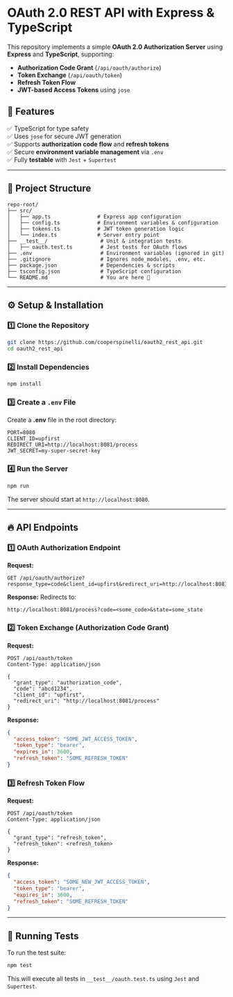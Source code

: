 # OAuth 2.0 REST API with Express & TypeScript

This repository implements a simple **OAuth 2.0 Authorization Server** using **Express** and **TypeScript**, supporting:
- **Authorization Code Grant** (`/api/oauth/authorize`)
- **Token Exchange** (`/api/oauth/token`)
- **Refresh Token Flow**
- **JWT-based Access Tokens** using `jose`

## 🚀 Features
✅ TypeScript for type safety  
✅ Uses `jose` for secure JWT generation  
✅ Supports **authorization code flow** and **refresh tokens**  
✅ Secure **environment variable management** via `.env`  
✅ Fully **testable** with `Jest` + `Supertest`  

---

## 📂 Project Structure

```
repo-root/
├── src/
│   ├── app.ts               # Express app configuration
│   ├── config.ts            # Environment variables & configuration
│   ├── tokens.ts            # JWT token generation logic
│   └── index.ts             # Server entry point
├── __test__/                 # Unit & integration tests
│   ├── oauth.test.ts         # Jest tests for OAuth flows
├── .env                      # Environment variables (ignored in git)
├── .gitignore                # Ignores node_modules, .env, etc.
├── package.json              # Dependencies & scripts
├── tsconfig.json             # TypeScript configuration
└── README.md                 # You are here 🚀
```

---

## ⚙️ Setup & Installation

### 1️⃣ Clone the Repository
```sh
git clone https://github.com/cooperspinelli/oauth2_rest_api.git
cd oauth2_rest_api
```

### 2️⃣ Install Dependencies
```sh
npm install
```

### 3️⃣ Create a `.env` File
Create a **.env** file in the root directory:

```
PORT=8080
CLIENT_ID=upfirst
REDIRECT_URI=http://localhost:8081/process
JWT_SECRET=my-super-secret-key
```

### 4️⃣ Run the Server
```sh
npm run
```

The server should start at `http://localhost:8080`.

---

## 🔥 API Endpoints

### 1️⃣ **OAuth Authorization Endpoint**  
**Request:**
```http
GET /api/oauth/authorize?response_type=code&client_id=upfirst&redirect_uri=http://localhost:8081/process&state=some_state
```
**Response:**
Redirects to:
```http
http://localhost:8081/process?code=<some_code>&state=some_state
```

### 2️⃣ **Token Exchange (Authorization Code Grant)**  
**Request:**
```http
POST /api/oauth/token
Content-Type: application/json

{
  "grant_type": "authorization_code",
  "code": "abcd1234",
  "client_id": "upfirst",
  "redirect_uri": "http://localhost:8081/process"
}
```
**Response:**
```json
{
  "access_token": "SOME_JWT_ACCESS_TOKEN",
  "token_type": "bearer",
  "expires_in": 3600,
  "refresh_token": "SOME_REFRESH_TOKEN"
}
```

### 3️⃣ **Refresh Token Flow**  
**Request:**
```http
POST /api/oauth/token
Content-Type: application/json

{
  "grant_type": "refresh_token",
  "refresh_token": <refresh_token>
}
```
**Response:**
```json
{
  "access_token": "SOME_NEW_JWT_ACCESS_TOKEN",
  "token_type": "bearer",
  "expires_in": 3600,
  "refresh_token": "SOME_REFRESH_TOKEN"
}
```

---

## 🧪 Running Tests

To run the test suite:
```sh
npm test
```
This will execute all tests in `__test__/oauth.test.ts` using `Jest` and `Supertest`.


